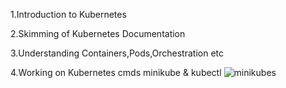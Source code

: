 1.Introduction to Kubernetes

2.Skimming of Kubernetes Documentation

3.Understanding Containers,Pods,Orchestration etc

4.Working on Kubernetes cmds minikube & kubectl
![minikubes](https://github.com/user-attachments/assets/3cfe4428-07c9-46c4-89da-a4c0d4a6826f)
